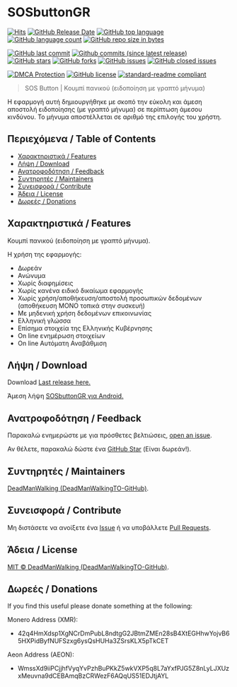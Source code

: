 # SOSbuttonGR

[![Hits](https://hits.sh/github.com/DeadManWalkingTO/SOSbuttonGR.svg?style=plastic&label=HitCount)](../../)
[![GitHub Release Date](https://img.shields.io/github/release-date-pre/DeadManWalkingTO/SOSbuttonGR.svg)](../../releases/latest)
[![GitHub top language](https://img.shields.io/github/languages/top/DeadManWalkingTO/SOSbuttonGR.svg)](../../)
[![GitHub language count](https://img.shields.io/github/languages/count/DeadManWalkingTO/SOSbuttonGR.svg)](../../)
[![GitHub repo size in bytes](https://img.shields.io/github/repo-size/DeadManWalkingTO/SOSbuttonGR.svg)](../../)

[![GitHub last commit](https://img.shields.io/github/last-commit/DeadManWalkingTO/SOSbuttonGR.svg)](../../)
[![Github commits (since latest release)](https://img.shields.io/github/commits-since/DeadManWalkingTO/SOSbuttonGR/latest.svg)](../../)
[![GitHub stars](https://img.shields.io/github/stars/DeadManWalkingTO/SOSbuttonGR.svg)](../../stargazers)
[![GitHub forks](https://img.shields.io/github/forks/DeadManWalkingTO/SOSbuttonGR.svg)](../../network)
[![GitHub issues](https://img.shields.io/github/issues/DeadManWalkingTO/SOSbuttonGR.svg)](../../issues)
[![GitHub closed issues](https://img.shields.io/github/issues-closed/DeadManWalkingTO/SOSbuttonGR.svg)](../../issues)

[![DMCA Protection](https://img.shields.io/badge/DMCA-Protected-brightgreen.svg)](https://www.dmca.com/Takedowns.aspx?r=m)
[![GitHub license](https://img.shields.io/github/license/DeadManWalkingTO/SOSbuttonGR.svg)](./LICENSE)
[![standard-readme compliant](https://img.shields.io/badge/readme%20style-standard-brightgreen.svg)](./README.md)

> SOS Button | Κουμπί πανικού (ειδοποίηση με γραπτό μήνυμα)

Η εφαρμογή αυτή δημιουργήθηκε με σκοπό την εύκολη και άμεση αποστολή ειδοποίησης (με γραπτό μήνυμα) σε περίπτωση άμεσου κινδύνου. Το μήνυμα αποστέλλεται σε αριθμό της επιλογής του χρήστη.

## Περιεχόμενα / Table of Contents

- [Χαρακτηριστικά / Features](#χαρακτηριστικά--features)
- [Λήψη / Download](#λήψη--download)
- [Ανατροφοδότηση / Feedback](#ανατροφοδότηση--feedback)
- [Συντηρητές / Maintainers](#συντηρητές--maintainers)
- [Συνεισφορά / Contribute](#συνεισφορά--contribute)
- [Άδεια / License](#άδεια--license)
- [Δωρεές / Donations](#δωρεές--donations)

## Χαρακτηριστικά / Features

Κουμπί πανικού (ειδοποίηση με γραπτό μήνυμα).

Η χρήση της εφαρμογής:
* Δωρεάν
* Ανώνυμα
* Χωρίς διαφημίσεις
* Χωρίς κανένα ειδικό δικαίωμα εφαρμογής
* Χωρίς χρήση/αποθήκευση/αποστολή προσωπικών δεδομένων (αποθήκευση ΜΟΝΟ τοπικά στην συσκευή)
* Με μηδενική χρήση δεδομένων επικοινωνίας
* Ελληνική γλώσσα
* Επίσημα στοιχεία της Ελληνικής Κυβέρνησης
* On line ενημέρωση στοιχείων
* On line Αυτόματη Αναβάθμιση

## Λήψη / Download

Download [Last release here.](../../releases/latest)

Άμεση λήψη [SOSbuttonGR για Android.](https://raw.githubusercontent.com/DeadManWalkingTO/SOSbuttonGR/main/SOSbuttonGR.apk)

## Ανατροφοδότηση / Feedback

Παρακαλώ ενημερώστε με για πρόσθετες βελτιώσεις, [open an issue](../../issues).

Αν θέλετε, παρακαλώ δώστε ένα [GitHub Star](../../stargazers) (Είναι δωρεάν!).

## Συντηρητές / Maintainers

[DeadManWalking (DeadManWalkingTO-GitHub)](https://github.com/DeadManWalkingTO).

## Συνεισφορά / Contribute

Μη διστάσετε να ανοίξετε ένα [Issue](../../issues/new) ή να υποβάλλετε [Pull Requests](../../pulls).

## Άδεια / License

[MIT © DeadManWalking (DeadManWalkingTO-GitHub)](./LICENSE).

## Δωρεές / Donations

If you find this useful please donate something at the following:

Monero Address (XMR):
* 42q4HmXdsp1XgNCrDmPubL8ndtgG2JBtmZMEn28sB4XtEGHhwYojvB65HXPidByfNUFSzxg6ysQsHUHa3ZSrsKLX5pTkCET

Aeon Address (AEON):
* WmssXd9iiPCjjhfVyqYvPzhBuPKkZ5wkVXP5q8L7aYxfPJG5Z8nLyLJXUzxMeuvna9dCEBAmqBzCRWezF6AQqUS51EDJtjAYL


